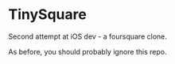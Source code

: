 TinySquare
==========

Second attempt at iOS dev - a foursquare clone.

As before, you should probably ignore this repo.
